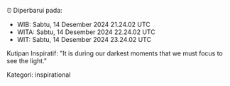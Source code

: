 ⏰ Diperbarui pada:
- WIB: Sabtu, 14 Desember 2024 21.24.02 UTC
- WITA: Sabtu, 14 Desember 2024 22.24.02 UTC
- WIT: Sabtu, 14 Desember 2024 23.24.02 UTC

Kutipan Inspiratif:
"It is during our darkest moments that we must focus to see the light."


Kategori: inspirational

